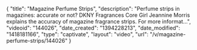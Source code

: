 {
    "title": "Magazine Perfume Strips",
    "description": "Perfume strips in magazines: accurate or not? DKNY Fragrances Core Girl Jeannine Morris explains the accuracy of magazine fragrance strips. For more informat...",
    "videoid": "144026",
    "date_created": "1394228213",
    "date_modified": "1418181166",
    "type": "captivate",
    "layout": "video",
    "url": "\/v\/magazine-perfume-strips\/144026"
}